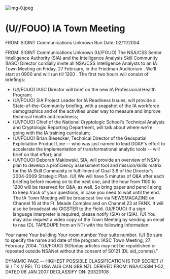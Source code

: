 ![img-0.jpeg](img-0.jpeg)

# (U//FOUO) IA Town Meeting 

FROM: SIGINT Communications
Unknown
Run Date: 02/11/2004

FROM: SIGINT Communications
Unknown
(U//FOUO) The NSA/CSS Senior Intelligence Authority (SIA) and the Intelligence Analysis Skill Community (IASC) Director cordially invite all NSA/CSS Intelligence Analysts to an IA Town Meeting on Friday, 27 February, in the Friedman Auditorium . We'll start at 0900 and will run till 1200 . The first two hours will consist of briefings:

- (U//FOUO) IASC Director will brief on the new IA Professional Health Program;
- (U//FOUO) SIA Project Leader for IA Readiness Issues, will provide a State-of-the-Community briefing, with a snapshot of the IA workforce demographics and of the activities under way to measure and improve technical health and readiness;
- (U//FOUO) Chief of the National Cryptologic School's Technical Analysis and Cryptologic Reporting Department, will talk about where we're going with the IA training curriculum;
- (U//FOUO) Brian Biesecker, Technical Director of the Geospatial Exploitation Product Line -- who was just named to lead DDAP's effort to accelerate the implementation of transformational analytic tools -- will brief on that effort; and
- (U//FOUO) Deborah Maklowski, SIA, will provide an overview of NSA's plan to develop a proficiency assessment tool and mission/skills matrix for the IA Skill Community in fulfillment of Goal 3.6 of the Director's 2004-2009 Strategic Plan.
(U) We will have 5 minutes of Q\&A after each briefing before moving on to the next one, and the hour from 1100 to 1200 will be reserved for Q\&A, as well. So bring paper and pencil along to keep track of your questions, in case you need to wait until the end. The IA Town Meeting will be broadcast live via NEWSMAGAZINE on Channel 16 at the Ft. Meade Complex and on Channel 23 at FANX. It will also be broadcast via GIGSTER to the Field.
(U//FOUO) If a sign language interpreter is required, please notify (SIA) or (SIA).
(U) You may also request a video copy of the Town Meeting by sending an email to nsa (DL TAPEDUPE from an NT) with the following information:

Your name
Your building
Your room number
Your suite number.
(U) Be sure to specify the name and date of the program: IASC Town Meeting, 27 February 2004.
"(U//FOUO) SIDtoday articles may not be republished or reposted outside NSANet without the consent of S0121 (DL sid_comms)."

DYNAMIC PAGE -- HIGHEST POSSIBLE CLASSIFICATION IS
TOP SECRET // SI / TK // REL TO USA AUS CAN GBR NZL
DERIVED FROM: NSA/CSSM 1-52, DATED 08 JAN 2007 DECLASSIFY ON: 20320108
